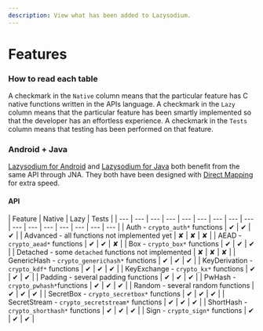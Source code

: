 ```yaml
---
description: View what has been added to Lazysodium.
---
```


# Features

### How to read each table

A checkmark in the `Native` column means that the particular feature has C native functions written in the APIs language. A checkmark in the `Lazy` column means that the particular feature has been smartly implemented so that the developer has an effortless experience. A checkmark in the `Tests` column means that testing has been performed on that feature.

### Android + Java

[Lazysodium for Android](https://github.com/terl/lazysodium-android) and [Lazysodium for Java](https://github.com/terl/lazysodium-java) both benefit from the same API through JNA. They both have been designed with [Direct Mapping](https://github.com/java-native-access/jna/blob/master/www/DirectMapping.md) for extra speed.

#### API

| Feature | Native | Lazy | Tests |
| --- | --- | --- | --- | --- | --- | --- | --- | --- | --- | --- | --- | --- | --- | --- | --- |
| Auth - `crypto_auth*`  functions | ✔ | ✔ | ✔ |
| Advanced - all functions not implemented yet | ✘ | ✘ | ✘ |
| AEAD -`crypto_aead*` functions | ✔ | ✔ | ✘ |
| Box - `crypto_box*` functions | ✔ | ✔ | ✔ |
| Detached - some `detached` functions not implemented | ✘ | ✘ | ✘ |
| GenericHash - `crypto_generichash*` functions | ✔ | ✔ | ✔ |
| KeyDerivation - `crypto_kdf*` functions | ✔ | ✔ | ✔ |
| KeyExchange - `crypto_kx*` functions | ✔ | ✔ | ✔ |
| Padding - several padding functions | ✔ | ✔ | ✔ |
| PwHash - `crypto_pwhash*`functions | ✔ | ✔ | ✔ |
| Random - several random functions | ✔ | ✔ | ✔ |
| SecretBox - `crypto_secretbox*` functions | ✔ | ✔ | ✔ |
| SecretStream - `crypto_secretstream*` functions | ✔ | ✔ | ✔ |
| ShortHash - `crypto_shorthash*` functions | ✔ | ✔ | ✔ |
| Sign - `crypto_sign*` functions | ✔ | ✔ | ✔ |

